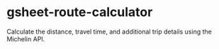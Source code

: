# gsheet-route-calculator
Calculate the distance, travel time, and additional trip details using the Michelin API.
